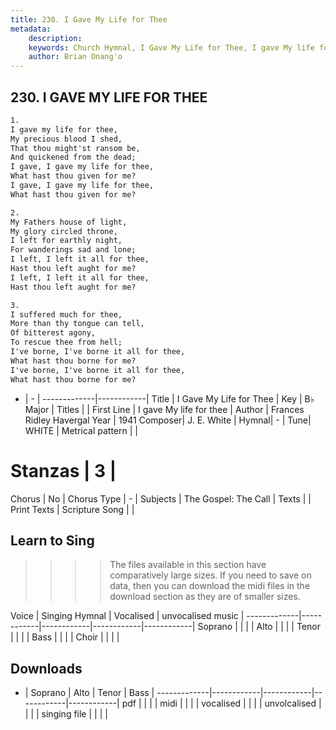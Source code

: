 ```yaml
---
title: 230. I Gave My Life for Thee
metadata:
    description: 
    keywords: Church Hymnal, I Gave My Life for Thee, I gave My life for thee, 
    author: Brian Onang'o
---
```



## 230. I GAVE MY LIFE FOR THEE

```txt
1.
I gave my life for thee, 
My precious blood I shed, 
That thou might'st ransom be, 
And quickened from the dead; 
I gave, I gave my life for thee, 
What hast thou given for me? 
I gave, I gave my life for thee, 
What hast thou given for me? 

2.
My Fathers house of light, 
My glory circled throne, 
I left for earthly night, 
For wanderings sad and lone; 
I left, I left it all for thee, 
Hast thou left aught for me? 
I left, I left it all for thee, 
Hast thou left aught for me? 

3.
I suffered much for thee, 
More than thy tongue can tell, 
Of bitterest agony, 
To rescue thee from hell; 
I've borne, I've borne it all for thee, 
What hast thou borne for me? 
I've borne, I've borne it all for thee, 
What hast thou borne for me?

```

- |   -  |
-------------|------------|
Title | I Gave My Life for Thee |
Key | B♭ Major |
Titles |  |
First Line | I gave My life for thee |
Author | Frances Ridley Havergal
Year | 1941
Composer| J. E. White |
Hymnal|  - |
Tune| WHITE |
Metrical pattern | |
# Stanzas | 3 |
Chorus | No |
Chorus Type | - |
Subjects | The Gospel: The Call |
Texts |  |
Print Texts | 
Scripture Song |  |
  
## Learn to Sing

>>>> The files available in this section have comparatively large sizes. If you need to save on data, then you can download the midi files in the download section as they are of smaller sizes.

Voice |  Singing Hymnal | Vocalised | unvocalised music |
-------------|------------|------------|------------|------------|
Soprano | | | |
Alto | | | |
Tenor | | | |
Bass | | | |
Choir | | | |

## Downloads

- |  Soprano | Alto | Tenor | Bass |
-------------|------------|------------|------------|------------|
pdf | | | |
midi | | | |
vocalised | | | |
unvolcalised | | | |
singing file | | | |
  